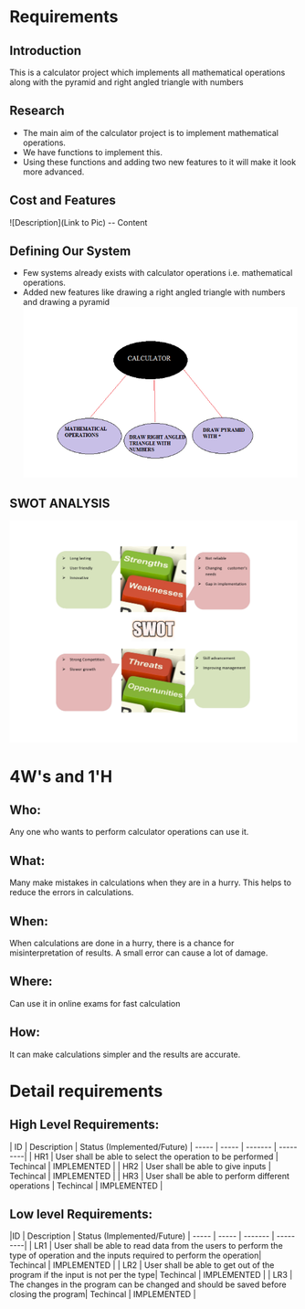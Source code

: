# Requirements
## Introduction
 This is a calculator project which implements all mathematical operations along with the pyramid and right angled triangle with numbers

## Research
* The main aim of the calculator project is to implement mathematical operations.
* We have functions to implement this.
* Using these functions and adding two new features to it will make it look more advanced. 
## Cost and Features
![Description](Link to Pic)
-- Content 
## Defining Our System
   * Few systems already exists with calculator operations i.e. mathematical operations.
   * Added new features like drawing a right angled triangle with numbers and drawing a pyramid
   ![DEFINING SYSTEM](https://github.com/sivani1507/Mini-Project/blob/main/1_Requirements/SYSTEM.png)
## SWOT ANALYSIS
![SWOT ANALYSIS](https://github.com/sivani1507/Mini-Project/blob/main/1_Requirements/Swot.jpg)


# 4W&#39;s and 1&#39;H

## Who:

Any one who wants to perform calculator operations can use it.

## What:

Many make mistakes in calculations when they are in a hurry. This helps to reduce the errors in calculations.

## When:

When calculations are done in a hurry, there is a chance for misinterpretation of results. A small error can cause a lot of damage.

## Where:

Can use it in online exams for fast calculation

## How:

It can make calculations simpler and the results are accurate.

# Detail requirements
## High Level Requirements:

| ID | Description | Status (Implemented/Future)
| ----- | ----- | ------- | ---------|
| HR1 | User shall be able to select the operation to be performed | Techincal | IMPLEMENTED | 
| HR2 | User shall be able to give inputs | Techincal |  IMPLEMENTED  |
| HR3 | User shall be able to perform different operations | Techincal |  IMPLEMENTED  |

##  Low level Requirements:

|ID | Description | Status (Implemented/Future)
| ----- | ----- | ------- | ---------|
| LR1 | User shall be able to read data from the users to perform the type of operation and the inputs required to perform the operation| Techincal | IMPLEMENTED | 
| LR2 | User shall be able to get out of the program if the input is not per the type| Techincal |  IMPLEMENTED  |
| LR3 | The changes in the program can be changed and should be saved before closing the program| Techincal |  IMPLEMENTED  |

